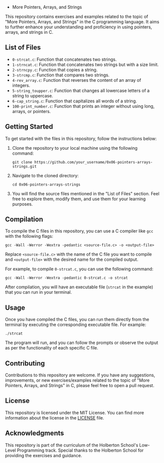  - More Pointers, Arrays, and Strings

This repository contains exercises and examples related to the topic of "More Pointers, Arrays, and Strings" in the C programming language. It aims to further enhance your understanding and proficiency in using pointers, arrays, and strings in C.

## List of Files

- `0-strcat.c`: Function that concatenates two strings.
- `1-strncat.c`: Function that concatenates two strings but with a size limit.
- `2-strncpy.c`: Function that copies a string.
- `3-strcmp.c`: Function that compares two strings.
- `4-rev_array.c`: Function that reverses the content of an array of integers.
- `5-string_toupper.c`: Function that changes all lowercase letters of a string to uppercase.
- `6-cap_string.c`: Function that capitalizes all words of a string.
- `100-print_number.c`: Function that prints an integer without using long, arrays, or pointers.

## Getting Started

To get started with the files in this repository, follow the instructions below:

1. Clone the repository to your local machine using the following command:

   ```shell
   git clone https://github.com/your_username/0x06-pointers-arrays-strings.git
   ```

2. Navigate to the cloned directory:

   ```shell
   cd 0x06-pointers-arrays-strings
   ```

3. You will find the source files mentioned in the "List of Files" section. Feel free to explore them, modify them, and use them for your learning purposes.

## Compilation

To compile the C files in this repository, you can use a C compiler like `gcc` with the following flags:

```shell
gcc -Wall -Werror -Wextra -pedantic <source-file.c> -o <output-file>
```

Replace `<source-file.c>` with the name of the C file you want to compile and `<output-file>` with the desired name for the compiled output.

For example, to compile `0-strcat.c`, you can use the following command:

```shell
gcc -Wall -Werror -Wextra -pedantic 0-strcat.c -o strcat
```

After compilation, you will have an executable file (`strcat` in the example) that you can run in your terminal.

## Usage

Once you have compiled the C files, you can run them directly from the terminal by executing the corresponding executable file. For example:

```shell
./strcat
```

The program will run, and you can follow the prompts or observe the output as per the functionality of each specific C file.

## Contributing

Contributions to this repository are welcome. If you have any suggestions, improvements, or new exercises/examples related to the topic of "More Pointers, Arrays, and Strings" in C, please feel free to open a pull request.

## License

This repository is licensed under the MIT License. You can find more information about the license in the [LICENSE](LICENSE) file.

## Acknowledgments

This repository is part of the curriculum of the Holberton School's Low-Level Programming track. Special thanks to the Holberton School for providing the exercises and guidance.
